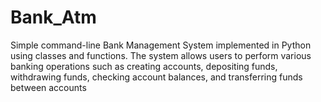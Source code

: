 # Bank_Atm
Simple command-line Bank Management System implemented in Python using classes and functions. The system allows users to perform various banking operations such as creating accounts, depositing funds, withdrawing funds, checking account balances, and transferring funds between accounts
